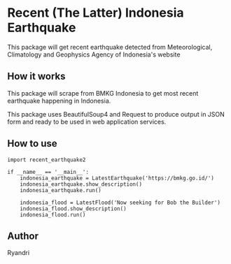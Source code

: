 # Recent (The Latter) Indonesia Earthquake
This package will get recent earthquake detected from 
Meteorological, Climatology and Geophysics Agency of Indonesia's website

## How it works
This package will scrape from BMKG Indonesia to get most recent earthquake happening
in Indonesia.

This package uses BeautifulSoup4 and Request to produce output in JSON form and ready
to be used in web application services.

## How to use
```
import recent_earthquake2

if __name__ == '__main__':
    indonesia_earthquake = LatestEarthquake('https://bmkg.go.id/')
    indonesia_earthquake.show_description()
    indonesia_earthquake.run()

    indonesia_flood = LatestFlood('Now seeking for Bob the Builder')
    indonesia_flood.show_description()
    indonesia_flood.run()
```

## Author
Ryandri
